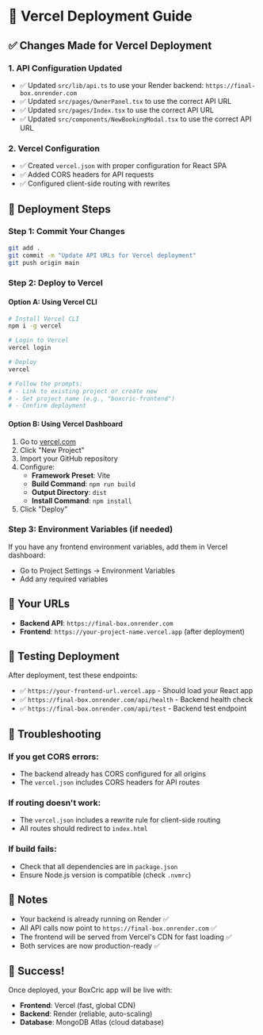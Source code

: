 # 🚀 Vercel Deployment Guide

## ✅ Changes Made for Vercel Deployment

### 1. **API Configuration Updated**
- ✅ Updated `src/lib/api.ts` to use your Render backend: `https://final-box.onrender.com`
- ✅ Updated `src/pages/OwnerPanel.tsx` to use the correct API URL
- ✅ Updated `src/pages/Index.tsx` to use the correct API URL  
- ✅ Updated `src/components/NewBookingModal.tsx` to use the correct API URL

### 2. **Vercel Configuration**
- ✅ Created `vercel.json` with proper configuration for React SPA
- ✅ Added CORS headers for API requests
- ✅ Configured client-side routing with rewrites

## 🎯 Deployment Steps

### **Step 1: Commit Your Changes**
```bash
git add .
git commit -m "Update API URLs for Vercel deployment"
git push origin main
```

### **Step 2: Deploy to Vercel**

#### **Option A: Using Vercel CLI**
```bash
# Install Vercel CLI
npm i -g vercel

# Login to Vercel
vercel login

# Deploy
vercel

# Follow the prompts:
# - Link to existing project or create new
# - Set project name (e.g., "boxcric-frontend")
# - Confirm deployment
```

#### **Option B: Using Vercel Dashboard**
1. Go to [vercel.com](https://vercel.com)
2. Click "New Project"
3. Import your GitHub repository
4. Configure:
   - **Framework Preset**: Vite
   - **Build Command**: `npm run build`
   - **Output Directory**: `dist`
   - **Install Command**: `npm install`
5. Click "Deploy"

### **Step 3: Environment Variables (if needed)**
If you have any frontend environment variables, add them in Vercel dashboard:
- Go to Project Settings → Environment Variables
- Add any required variables

## 🔗 Your URLs

- **Backend API**: `https://final-box.onrender.com`
- **Frontend**: `https://your-project-name.vercel.app` (after deployment)

## 🧪 Testing Deployment

After deployment, test these endpoints:
- ✅ `https://your-frontend-url.vercel.app` - Should load your React app
- ✅ `https://final-box.onrender.com/api/health` - Backend health check
- ✅ `https://final-box.onrender.com/api/test` - Backend test endpoint

## 🐛 Troubleshooting

### **If you get CORS errors:**
- The backend already has CORS configured for all origins
- The `vercel.json` includes CORS headers for API routes

### **If routing doesn't work:**
- The `vercel.json` includes a rewrite rule for client-side routing
- All routes should redirect to `index.html`

### **If build fails:**
- Check that all dependencies are in `package.json`
- Ensure Node.js version is compatible (check `.nvmrc`)

## 📝 Notes

- Your backend is already running on Render ✅
- All API calls now point to `https://final-box.onrender.com` ✅
- The frontend will be served from Vercel's CDN for fast loading ✅
- Both services are now production-ready ✅

## 🎉 Success!

Once deployed, your BoxCric app will be live with:
- **Frontend**: Vercel (fast, global CDN)
- **Backend**: Render (reliable, auto-scaling)
- **Database**: MongoDB Atlas (cloud database) 